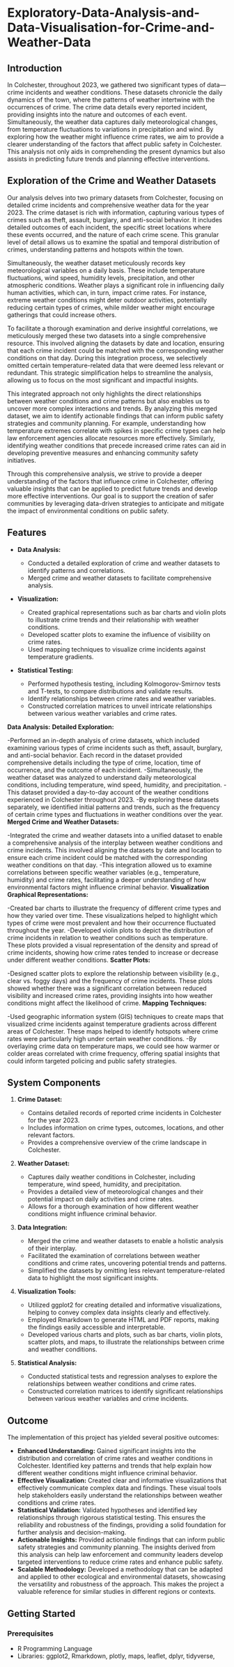 # Exploratory-Data-Analysis-and-Data-Visualisation-for-Crime-and-Weather-Data

## Introduction

In Colchester, throughout 2023, we gathered two significant types of data—crime incidents and weather conditions. These datasets chronicle the daily dynamics of the town, where the patterns of weather intertwine with the occurrences of crime. The crime data details every reported incident, providing insights into the nature and outcomes of each event. Simultaneously, the weather data captures daily meteorological changes, from temperature fluctuations to variations in precipitation and wind. By exploring how the weather might influence crime rates, we aim to provide a clearer understanding of the factors that affect public safety in Colchester. This analysis not only aids in comprehending the present dynamics but also assists in predicting future trends and planning effective interventions.

## Exploration of the Crime and Weather Datasets

Our analysis delves into two primary datasets from Colchester, focusing on detailed crime incidents and comprehensive weather data for the year 2023. The crime dataset is rich with information, capturing various types of crimes such as theft, assault, burglary, and anti-social behavior. It includes detailed outcomes of each incident, the specific street locations where these events occurred, and the nature of each crime scene. This granular level of detail allows us to examine the spatial and temporal distribution of crimes, understanding patterns and hotspots within the town.

Simultaneously, the weather dataset meticulously records key meteorological variables on a daily basis. These include temperature fluctuations, wind speed, humidity levels, precipitation, and other atmospheric conditions. Weather plays a significant role in influencing daily human activities, which can, in turn, impact crime rates. For instance, extreme weather conditions might deter outdoor activities, potentially reducing certain types of crimes, while milder weather might encourage gatherings that could increase others.

To facilitate a thorough examination and derive insightful correlations, we meticulously merged these two datasets into a single comprehensive resource. This involved aligning the datasets by date and location, ensuring that each crime incident could be matched with the corresponding weather conditions on that day. During this integration process, we selectively omitted certain temperature-related data that were deemed less relevant or redundant. This strategic simplification helps to streamline the analysis, allowing us to focus on the most significant and impactful insights.

This integrated approach not only highlights the direct relationships between weather conditions and crime patterns but also enables us to uncover more complex interactions and trends. By analyzing this merged dataset, we aim to identify actionable findings that can inform public safety strategies and community planning. For example, understanding how temperature extremes correlate with spikes in specific crime types can help law enforcement agencies allocate resources more effectively. Similarly, identifying weather conditions that precede increased crime rates can aid in developing preventive measures and enhancing community safety initiatives.

Through this comprehensive analysis, we strive to provide a deeper understanding of the factors that influence crime in Colchester, offering valuable insights that can be applied to predict future trends and develop more effective interventions. Our goal is to support the creation of safer communities by leveraging data-driven strategies to anticipate and mitigate the impact of environmental conditions on public safety.

## Features

- **Data Analysis:**
  - Conducted a detailed exploration of crime and weather datasets to identify patterns and correlations.
  - Merged crime and weather datasets to facilitate comprehensive analysis.

- **Visualization:**
  - Created graphical representations such as bar charts and violin plots to illustrate crime trends and their relationship with weather conditions.
  - Developed scatter plots to examine the influence of visibility on crime rates.
  - Used mapping techniques to visualize crime incidents against temperature gradients.

- **Statistical Testing:**
  - Performed hypothesis testing, including Kolmogorov-Smirnov tests and T-tests, to compare distributions and validate results.
  - Identify relationships between crime rates and weather variables.
  - Constructed correlation matrices to unveil intricate relationships between various weather variables and crime rates.
 
 **Data Analysis:**
**Detailed Exploration:**

-Performed an in-depth analysis of crime datasets, which included examining various types of crime incidents such as theft, assault, burglary, and anti-social behavior. Each record in the dataset provided comprehensive details including the type of crime, location, time of occurrence, and the outcome of each incident.
-Simultaneously, the weather dataset was analyzed to understand daily meteorological conditions, including temperature, wind speed, humidity, and precipitation.
-This dataset provided a day-to-day account of the weather conditions experienced in Colchester throughout 2023.
-By exploring these datasets separately, we identified initial patterns and trends, such as the frequency of certain crime types and fluctuations in weather conditions over the year.
**Merged Crime and Weather Datasets:**

-Integrated the crime and weather datasets into a unified dataset to enable a comprehensive analysis of the interplay between weather conditions and crime incidents. This involved aligning the datasets by date and location to ensure each crime incident could be matched with the corresponding weather conditions on that day.
-This integration allowed us to examine correlations between specific weather variables (e.g., temperature, humidity) and crime rates, facilitating a deeper understanding of how environmental factors might influence criminal behavior.
**Visualization**
**Graphical Representations:**

-Created bar charts to illustrate the frequency of different crime types and how they varied over time. These visualizations helped to highlight which types of crime were most prevalent and how their occurrence fluctuated throughout the year.
-Developed violin plots to depict the distribution of crime incidents in relation to weather conditions such as temperature. These plots provided a visual representation of the density and spread of crime incidents, showing how crime rates tended to increase or decrease under different weather conditions.
**Scatter Plots:**

-Designed scatter plots to explore the relationship between visibility (e.g., clear vs. foggy days) and the frequency of crime incidents. These plots showed whether there was a significant correlation between reduced visibility and increased crime rates, providing insights into how weather conditions might affect the likelihood of crime.
**Mapping Techniques:**

-Used geographic information system (GIS) techniques to create maps that visualized crime incidents against temperature gradients across different areas of Colchester. These maps helped to identify hotspots where crime rates were particularly high under certain weather conditions.
-By overlaying crime data on temperature maps, we could see how warmer or colder areas correlated with crime frequency, offering spatial insights that could inform targeted policing and public safety strategies.

## System Components

1. **Crime Dataset:**
   - Contains detailed records of reported crime incidents in Colchester for the year 2023.
   - Includes information on crime types, outcomes, locations, and other relevant factors.
   - Provides a comprehensive overview of the crime landscape in Colchester.

2. **Weather Dataset:**
   - Captures daily weather conditions in Colchester, including temperature, wind speed, humidity, and precipitation.
   - Provides a detailed view of meteorological changes and their potential impact on daily activities and crime rates.
   - Allows for a thorough examination of how different weather conditions might influence criminal behavior.

3. **Data Integration:**
   - Merged the crime and weather datasets to enable a holistic analysis of their interplay.
   - Facilitated the examination of correlations between weather conditions and crime rates, uncovering potential trends and patterns.
   - Simplified the datasets by omitting less relevant temperature-related data to highlight the most significant insights.

4. **Visualization Tools:**
   - Utilized ggplot2 for creating detailed and informative visualizations, helping to convey complex data insights clearly and effectively.
   - Employed Rmarkdown to generate HTML and PDF reports, making the findings easily accessible and interpretable.
   - Developed various charts and plots, such as bar charts, violin plots, scatter plots, and maps, to illustrate the relationships between crime and weather conditions.

5. **Statistical Analysis:**
   - Conducted statistical tests and regression analyses to explore the relationships between weather conditions and crime rates.
   - Constructed correlation matrices to identify significant relationships between various weather variables and crime incidents.

## Outcome

The implementation of this project has yielded several positive outcomes:

- **Enhanced Understanding:** Gained significant insights into the distribution and correlation of crime rates and weather conditions in Colchester. Identified key patterns and trends that help explain how different weather conditions might influence criminal behavior.
- **Effective Visualization:** Created clear and informative visualizations that effectively communicate complex data and findings. These visual tools help stakeholders easily understand the relationships between weather conditions and crime rates.
- **Statistical Validation:** Validated hypotheses and identified key relationships through rigorous statistical testing. This ensures the reliability and robustness of the findings, providing a solid foundation for further analysis and decision-making.
- **Actionable Insights:** Provided actionable findings that can inform public safety strategies and community planning. The insights derived from this analysis can help law enforcement and community leaders develop targeted interventions to reduce crime rates and enhance public safety.
- **Scalable Methodology:** Developed a methodology that can be adapted and applied to other ecological and environmental datasets, showcasing the versatility and robustness of the approach. This makes the project a valuable reference for similar studies in different regions or contexts.

## Getting Started

### Prerequisites

- R Programming Language
- Libraries: ggplot2, Rmarkdown, plotly, maps, leaflet, dplyr, tidyverse,
